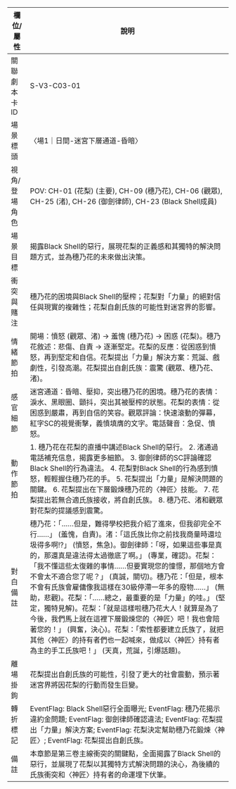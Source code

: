 | 欄位/屬性 | 說明 |
|---|---|
| 關聯劇本卡ID | S-V3-C03-01 |
| 場景標頭 | 〈場1｜日間-迷宮下層通道-昏暗〉 |
| 視角/登場角色 | POV: CH-01 (花梨) (主要), CH-09 (穗乃花), CH-06 (觀眾), CH-25 (渚), CH-26 (御劍律師), CH-23 (Black Shell成員) |
| 場景目標 | 揭露Black Shell的惡行，展現花梨的正義感和其獨特的解決問題方式，並為穗乃花的未來做出決策。 |
| 衝突與賭注 | 穗乃花的困境與Black Shell的壓榨；花梨對「力量」的絕對信任與現實的複雜性；花梨自創氏族的可能性對迷宮界的影響。 |
| 情緒節拍 | 開場：憤怒 (觀眾、渚) -> 羞愧 (穗乃花) -> 困惑 (花梨)。穗乃花敘述：悲傷、自責 -> 逐漸堅定。花梨的反應：從困惑到憤怒，再到堅定和自信。花梨提出「力量」解決方案：荒誕、戲劇性，引發高潮。花梨提出自創氏族：震驚 (觀眾、穗乃花、渚)。 |
| 感官細節 | 迷宮通道：昏暗、壓抑，突出穗乃花的困境。穗乃花的表情：淚水、黑眼圈、顫抖，突出其被壓榨的狀態。花梨的表情：從困惑到嚴肅，再到自信的笑容。觀眾評論：快速滾動的彈幕，紅字SC的視覺衝擊，義憤填膺的文字。電話聲音：急促、憤怒。 |
| 動作節拍 | 1. 穗乃花在花梨的直播中講述Black Shell的惡行。 2. 渚通過電話補充信息，揭露更多細節。 3. 御劍律師的SC評論確認Black Shell的行為違法。 4. 花梨對Black Shell的行為感到憤怒，輕輕握住穗乃花的手。 5. 花梨提出「力量」是解決問題的關鍵。 6. 花梨提出在下層鍛煉穗乃花的〈神匠〉技能。 7. 花梨提出若無合適氏族接收，將自創氏族。 8. 穗乃花、渚和觀眾對花梨的提議感到震驚。 |
| 對白備註 | 穗乃花：「……但是，難得學校把我介紹了進來，但我卻完全不行……」 (羞愧，自責)。渚：「這氏族比你之前找我商量時還垃圾得多啊!?」 (憤怒，焦急)。御劍律師：「呀，如果這些事是真的，那還真是違法得太過徹底了啊。」 (專業，確認)。花梨：「我不懂這些太復雜的事情……但要實現您的憧憬，那個地方會不會太不適合您了呢？」 (真誠，關切)。穗乃花：「但是，根本不會有氏族會雇傭像我這樣在30級停滯一年多的廢物……」 (無助，悲觀)。花梨：「……總之，最重要的是「力量」的哇。」 (堅定，獨特見解)。花梨：「就是這樣啦穗乃花大人！就算是為了今後，我們馬上就在這裡下層鍛煉您的〈神匠〉吧！我也會陪著您的！」 (興奮，決心)。花梨：「索性都要建立氏族了，就把其他〈神匠〉的持有者們也一起喊來，做成以〈神匠〉持有者為主的手工氏族吧！」 (天真，荒誕，引爆話題)。 |
| 離場掛鉤 | 花梨提出自創氏族的可能性，引發了更大的社會震動，預示著迷宮界將因花梨的行動而發生巨變。 |
| 轉折標記 | EventFlag: Black Shell惡行全面曝光; EventFlag: 穗乃花揭示違約金問題; EventFlag: 御劍律師確認違法; EventFlag: 花梨提出「力量」解決方案; EventFlag: 花梨決定幫助穗乃花鍛煉〈神匠〉; EventFlag: 花梨提出自創氏族。 |
| 備註 | 本章節是第三卷主線衝突的關鍵點，全面揭露了Black Shell的惡行，並展現了花梨以其獨特方式解決問題的決心，為後續的氏族衝突和〈神匠〉持有者的命運埋下伏筆。 |
